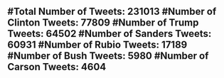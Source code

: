 #Total Number of Tweets: 231013 
#Number of Clinton Tweets: 77809
#Number of Trump Tweets: 64502
#Number of Sanders Tweets: 60931
#Number of Rubio Tweets: 17189
#Number of Bush Tweets: 5980
#Number of Carson Tweets: 4604
---
